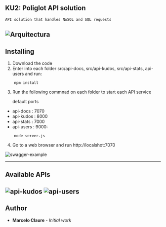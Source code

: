 ## KU2: Poliglot API solution
```
API solution that handles NoSQL and SQL requests
```
![Arquitectura](https://user-images.githubusercontent.com/24611413/64218588-433a0880-ce90-11e9-85c1-230cc39b27cd.jpg)
---
## Installing

1. Download the code
2. Enter into each folder src/api-docs, src/api-kudos, src/api-stats, api-users and run:
```
    npm install
```
3. Run the following commnad on each folder to start each API service
 
   default ports
 *  api-docs  : 7070
 *  api-kudos : 8000
 *  api-stats : 7000
 *  api-users : 9000:
```
    node server.js
```

4. Go to a web browser and run http://localshot:7070

![swagger-example](https://user-images.githubusercontent.com/24611413/64903770-d3e0c780-d68c-11e9-86be-f4ab473729a8.jpg)

---
## Available APIs

![api-kudos](https://user-images.githubusercontent.com/24611413/64903690-89128000-d68b-11e9-89fc-a7ebb70f1e8a.jpg)
![api-users](https://user-images.githubusercontent.com/24611413/64903695-a0516d80-d68b-11e9-809c-7b8a393bc5c9.jpg)
---
## Author

* **Marcelo Claure** - *Initial work*
